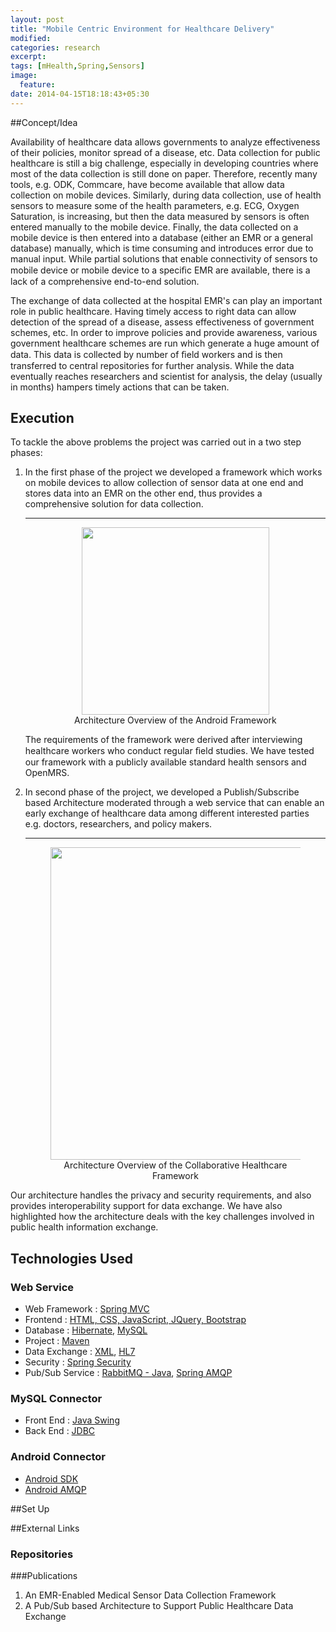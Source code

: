 ```yaml
---
layout: post
title: "Mobile Centric Environment for Healthcare Delivery"
modified:
categories: research
excerpt:
tags: [mHealth,Spring,Sensors]
image:
  feature:
date: 2014-04-15T18:18:43+05:30
---
```


##Concept/Idea

Availability of  healthcare  data  allows  governments to  analyze  effectiveness  of  their  policies,  monitor  spread  of a  disease,  etc.  Data  collection  for  public  healthcare  is  still  a big challenge, especially in developing countries where most of the  data  collection  is  still  done  on  paper.  Therefore,  recently many  tools,  e.g.  ODK,  Commcare,  have  become  available  that allow  data  collection  on  mobile  devices.  Similarly, during  data collection, use of health sensors to measure some of the health parameters, e.g. ECG, Oxygen Saturation, is increasing, but then the data measured by sensors is often entered manually to the mobile  device.  Finally,  the  data  collected  on  a  mobile  device is  then  entered  into  a  database  (either  an  EMR  or  a  general database)  manually,  which  is  time  consuming  and  introduces error due to manual input. While partial solutions that enable connectivity  of  sensors  to  mobile  device  or  mobile  device  to  a speciﬁc EMR are available, there is a lack of a comprehensive end-to-end solution.

The exchange of data collected at the hospital EMR's can play  an  important  role  in  public healthcare. Having timely access to right data can allow detection of  the  spread  of  a  disease,  assess  effectiveness  of  government schemes, etc. In order to improve policies and provide awareness, various government healthcare schemes are run which generate a  huge  amount  of  data.  This  data  is  collected  by  number  of ﬁeld workers and is then transferred to central repositories for further  analysis.  While  the  data  eventually  reaches  researchers and scientist for analysis, the delay (usually in months) hampers timely actions that can be taken.

## Execution

To tackle the above problems the project was carried out in a two step phases:

1. In  the first phase of the project  we  developed a  framework  which  works  on mobile  devices  to  allow  collection  of  sensor  data  at  one  end and  stores data into  an  EMR  on  the  other  end,  thus  provides a comprehensive solution for data collection.
	<hr>
	<figure align="middle">
		<a href="{{ site.url }}/images/r_desg.jpg"><img src="{{ site.url }}/images/r_desg.jpg" height="300" width="300" ></a>
		<figcaption> Architecture Overview of the Android Framework</figcaption>
	</figure>
	The requirements of the  framework  were  derived  after  interviewing  healthcare workers who conduct regular ﬁeld studies. We have tested our framework with a publicly available standard health sensors and OpenMRS.


2. In second phase of the project, we developed a Publish/Subscribe based Architecture moderated through a web service that can enable an early exchange of  healthcare  data  among  different  interested  parties e.g.  doctors,  researchers,  and  policy  makers.  
	<hr>
	<figure align="middle">
		<a href="{{ site.url }}/images/r_pubsubdes.jpg"><img src="{{ site.url }}/images/r_pubsubdes.jpg" height="500" width="500" ></a>
		<figcaption> Architecture Overview of the Collaborative Healthcare Framework</figcaption>
	</figure>
Our  architecture handles  the  privacy  and  security  requirements,  and  also  provides  interoperability  support  for  data  exchange.  We  have  also highlighted  how  the  architecture  deals  with  the  key  challenges involved in public health information exchange.

## Technologies Used

### Web Service

* Web Framework : [Spring MVC](http://docs.spring.io/spring/docs/current/spring-framework-reference/html/mvc.html)
* Frontend : [HTML, CSS, JavaScript, JQuery, Bootstrap](http://www.w3schools.com/)
* Database : [Hibernate](http://docs.jboss.org/hibernate/orm/4.3/manual/en-US/html_single/), [MySQL](https://www.mysql.com/)
* Project  : [Maven](https://maven.apache.org/)
* Data Exchange : [XML](http://www.w3schools.com/), [HL7](http://camel.apache.org/hl7.html)
* Security : [Spring Security](http://projects.spring.io/spring-security/)
* Pub/Sub Service :  [RabbitMQ - Java](https://www.rabbitmq.com/getstarted.html), [Spring AMQP](http://projects.spring.io/spring-amqp/)

### MySQL Connector
* Front End : [Java Swing](http://docs.oracle.com/javase/tutorial/uiswing/)
* Back End : [JDBC](http://docs.oracle.com/javase/tutorial/jdbc/)

### Android Connector
* [Android SDK](https://developer.android.com/training/index.html)
* [Android AMQP](https://www.cloudamqp.com/blog/2014-10-28-rabbitmq-on-android.html)

##Set Up

##External Links

### Repositories


###Publications 
1. An EMR-Enabled Medical Sensor Data Collection Framework
2. A Pub/Sub based Architecture to Support Public Healthcare Data Exchange

